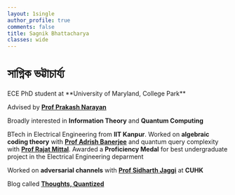 ```yaml
---
layout: 1single
author_profile: true
comments: false
title: Sagnik Bhattacharya
classes: wide
---
```

<h1 style="font-family:'Atma'"> সাগ্নিক ভট্টাচার্য্য </h1> 
ECE PhD student at **University of Maryland, College Park**

Advised by <a href="https://user.eng.umd.edu/~prakash/index.html">**Prof Prakash Narayan**</a>

Broadly interested in **Information Theory** and **Quantum Computing** 

BTech in Electrical Engineering from **IIT Kanpur**. Worked on **algebraic coding theory** with <a href="http://home.iitk.ac.in/~adrish/">**Prof Adrish Banerjee**</a> and quantum query complexity with <a href="https://www.cse.iitk.ac.in/users/rmittal/">**Prof Rajat Mittal**</a>. Awarded a **Proficiency Medal** for best undergraduate project in the Electrical Engineering deparment

Worked on  **adversarial channels** with <a href="https://staff.ie.cuhk.edu.hk/~sjaggi/">**Prof Sidharth Jaggi**</a> at **CUHK** 

Blog called <a href="/blog">**Thoughts, Quantized**</a>




